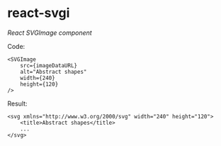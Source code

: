 # react-svgi

*React SVGImage component*

Code:

```tsx
<SVGImage
    src={imageDataURL}
    alt="Abstract shapes"
    width={240}
    height={120}
/>
```

Result:

```tsx
<svg xmlns="http://www.w3.org/2000/svg" width="240" height="120">
    <title>Abstract shapes</title>
    ...
</svg>
```
